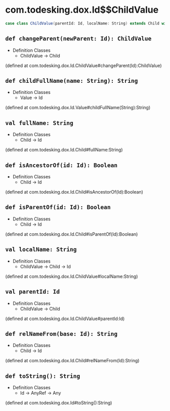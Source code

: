 # com.todesking.dox.Id$$ChildValue


```scala
case class ChildValue(parentId: Id, localName: String) extends Child with Value with Product with Serializable
```


 `def changeParent(newParent: Id): ChildValue`
-----------------------------------------------

* Definition Classes
  * ChildValue → Child

(defined at com.todesking.dox.Id.ChildValue#changeParent(Id):ChildValue)


 `def childFullName(name: String): String`
-------------------------------------------

* Definition Classes
  * Value → Id

(defined at com.todesking.dox.Id.Value#childFullName(String):String)


 `val fullName: String`
------------------------

* Definition Classes
  * Child → Id

(defined at com.todesking.dox.Id.Child#fullName:String)


 `def isAncestorOf(id: Id): Boolean`
-------------------------------------

* Definition Classes
  * Child → Id

(defined at com.todesking.dox.Id.Child#isAncestorOf(Id):Boolean)


 `def isParentOf(id: Id): Boolean`
-----------------------------------

* Definition Classes
  * Child → Id

(defined at com.todesking.dox.Id.Child#isParentOf(Id):Boolean)


 `val localName: String`
-------------------------

* Definition Classes
  * ChildValue → Child → Id

(defined at com.todesking.dox.Id.ChildValue#localName:String)


 `val parentId: Id`
--------------------

* Definition Classes
  * ChildValue → Child

(defined at com.todesking.dox.Id.ChildValue#parentId:Id)


 `def relNameFrom(base: Id): String`
-------------------------------------

* Definition Classes
  * Child → Id

(defined at com.todesking.dox.Id.Child#relNameFrom(Id):String)


 `def toString(): String`
--------------------------

* Definition Classes
  * Id → AnyRef → Any

(defined at com.todesking.dox.Id#toString():String)

